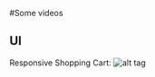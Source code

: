 #Some videos

## UI

Responsive Shopping Cart:
![alt tag](https://raw.githubusercontent.com/mcolonj/ui/master/responsive-shopping-cart.gif)
